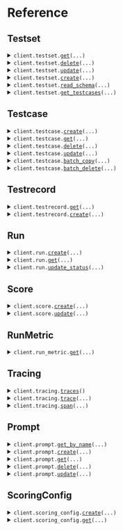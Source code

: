 # Reference
## Testset
<details><summary><code>client.testset.<a href="src/scorecard/testset/client.py">get</a>(...)</code></summary>
<dl>
<dd>

#### 📝 Description

<dl>
<dd>

<dl>
<dd>

Retrieve Testset metadata without Testcase data
</dd>
</dl>
</dd>
</dl>

#### 🔌 Usage

<dl>
<dd>

<dl>
<dd>

```python
from scorecard import Scorecard

client = Scorecard(
    api_key="YOUR_API_KEY",
)
client.testset.get(
    testset_id=1,
)

```
</dd>
</dl>
</dd>
</dl>

#### ⚙️ Parameters

<dl>
<dd>

<dl>
<dd>

**testset_id:** `int` — The ID of the Testset to retrieve.
    
</dd>
</dl>

<dl>
<dd>

**request_options:** `typing.Optional[RequestOptions]` — Request-specific configuration.
    
</dd>
</dl>
</dd>
</dl>


</dd>
</dl>
</details>

<details><summary><code>client.testset.<a href="src/scorecard/testset/client.py">delete</a>(...)</code></summary>
<dl>
<dd>

#### 📝 Description

<dl>
<dd>

<dl>
<dd>

Delete a Testset
</dd>
</dl>
</dd>
</dl>

#### 🔌 Usage

<dl>
<dd>

<dl>
<dd>

```python
from scorecard import Scorecard

client = Scorecard(
    api_key="YOUR_API_KEY",
)
client.testset.delete(
    testset_id=1,
)

```
</dd>
</dl>
</dd>
</dl>

#### ⚙️ Parameters

<dl>
<dd>

<dl>
<dd>

**testset_id:** `int` — The ID of the Testset to delete.
    
</dd>
</dl>

<dl>
<dd>

**request_options:** `typing.Optional[RequestOptions]` — Request-specific configuration.
    
</dd>
</dl>
</dd>
</dl>


</dd>
</dl>
</details>

<details><summary><code>client.testset.<a href="src/scorecard/testset/client.py">update</a>(...)</code></summary>
<dl>
<dd>

#### 📝 Description

<dl>
<dd>

<dl>
<dd>

Update a Testset.
</dd>
</dl>
</dd>
</dl>

#### 🔌 Usage

<dl>
<dd>

<dl>
<dd>

```python
from scorecard import Scorecard

client = Scorecard(
    api_key="YOUR_API_KEY",
)
client.testset.update(
    testset_id=1,
)

```
</dd>
</dl>
</dd>
</dl>

#### ⚙️ Parameters

<dl>
<dd>

<dl>
<dd>

**testset_id:** `int` — The ID of the Testset to update.
    
</dd>
</dl>

<dl>
<dd>

**name:** `typing.Optional[str]` 
    
</dd>
</dl>

<dl>
<dd>

**description:** `typing.Optional[str]` — A description for the testset.
    
</dd>
</dl>

<dl>
<dd>

**using_retrieval:** `typing.Optional[bool]` — Whether or not the testset uses retrieval.
    
</dd>
</dl>

<dl>
<dd>

**custom_schema:** `typing.Optional[CustomSchema]` 
    
</dd>
</dl>

<dl>
<dd>

**request_options:** `typing.Optional[RequestOptions]` — Request-specific configuration.
    
</dd>
</dl>
</dd>
</dl>


</dd>
</dl>
</details>

<details><summary><code>client.testset.<a href="src/scorecard/testset/client.py">create</a>(...)</code></summary>
<dl>
<dd>

#### 📝 Description

<dl>
<dd>

<dl>
<dd>

Create a new Testset
</dd>
</dl>
</dd>
</dl>

#### 🔌 Usage

<dl>
<dd>

<dl>
<dd>

```python
from scorecard import Scorecard

client = Scorecard(
    api_key="YOUR_API_KEY",
)
client.testset.create(
    name="name",
)

```
</dd>
</dl>
</dd>
</dl>

#### ⚙️ Parameters

<dl>
<dd>

<dl>
<dd>

**name:** `str` 
    
</dd>
</dl>

<dl>
<dd>

**description:** `typing.Optional[str]` — A description for the testset.
    
</dd>
</dl>

<dl>
<dd>

**using_retrieval:** `typing.Optional[bool]` — Whether or not the testset uses retrieval.
    
</dd>
</dl>

<dl>
<dd>

**custom_schema:** `typing.Optional[CustomSchema]` 
    
</dd>
</dl>

<dl>
<dd>

**request_options:** `typing.Optional[RequestOptions]` — Request-specific configuration.
    
</dd>
</dl>
</dd>
</dl>


</dd>
</dl>
</details>

<details><summary><code>client.testset.<a href="src/scorecard/testset/client.py">read_schema</a>(...)</code></summary>
<dl>
<dd>

#### 📝 Description

<dl>
<dd>

<dl>
<dd>

Read the schema of a Testset
</dd>
</dl>
</dd>
</dl>

#### 🔌 Usage

<dl>
<dd>

<dl>
<dd>

```python
from scorecard import Scorecard

client = Scorecard(
    api_key="YOUR_API_KEY",
)
client.testset.read_schema(
    testset_id=1,
)

```
</dd>
</dl>
</dd>
</dl>

#### ⚙️ Parameters

<dl>
<dd>

<dl>
<dd>

**testset_id:** `int` — The ID of the Testset to retrieve the schema from.
    
</dd>
</dl>

<dl>
<dd>

**request_options:** `typing.Optional[RequestOptions]` — Request-specific configuration.
    
</dd>
</dl>
</dd>
</dl>


</dd>
</dl>
</details>

<details><summary><code>client.testset.<a href="src/scorecard/testset/client.py">get_testcases</a>(...)</code></summary>
<dl>
<dd>

#### 📝 Description

<dl>
<dd>

<dl>
<dd>

Retrieve all Testcases from a Testset
</dd>
</dl>
</dd>
</dl>

#### 🔌 Usage

<dl>
<dd>

<dl>
<dd>

```python
from scorecard import Scorecard

client = Scorecard(
    api_key="YOUR_API_KEY",
)
client.testset.get_testcases(
    testset_id=1,
)

```
</dd>
</dl>
</dd>
</dl>

#### ⚙️ Parameters

<dl>
<dd>

<dl>
<dd>

**testset_id:** `int` — The Testset ID to retrieve testcases from.
    
</dd>
</dl>

<dl>
<dd>

**offset:** `typing.Optional[int]` — The offset to start from.
    
</dd>
</dl>

<dl>
<dd>

**limit:** `typing.Optional[int]` — The number of testcases to return.
    
</dd>
</dl>

<dl>
<dd>

**request_options:** `typing.Optional[RequestOptions]` — Request-specific configuration.
    
</dd>
</dl>
</dd>
</dl>


</dd>
</dl>
</details>

## Testcase
<details><summary><code>client.testcase.<a href="src/scorecard/testcase/client.py">create</a>(...)</code></summary>
<dl>
<dd>

#### 📝 Description

<dl>
<dd>

<dl>
<dd>

Create a new Testcase
</dd>
</dl>
</dd>
</dl>

#### 🔌 Usage

<dl>
<dd>

<dl>
<dd>

```python
from scorecard import Scorecard

client = Scorecard(
    api_key="YOUR_API_KEY",
)
client.testcase.create(
    testset_id=1,
)

```
</dd>
</dl>
</dd>
</dl>

#### ⚙️ Parameters

<dl>
<dd>

<dl>
<dd>

**testset_id:** `int` — The ID of the Testset to create the Testcase in.
    
</dd>
</dl>

<dl>
<dd>

**user_query:** `typing.Optional[str]` — The user query to be executed.
    
</dd>
</dl>

<dl>
<dd>

**context:** `typing.Optional[str]` — The context to be used while generating the testcase.
    
</dd>
</dl>

<dl>
<dd>

**ideal:** `typing.Optional[str]` — The ideal response to the user query.
    
</dd>
</dl>

<dl>
<dd>

**custom_inputs:** `typing.Optional[
    typing.Dict[str, typing.Optional[TestcaseCreateParamsCustomInputsValue]]
]` 
    
</dd>
</dl>

<dl>
<dd>

**custom_labels:** `typing.Optional[
    typing.Dict[str, typing.Optional[TestcaseCreateParamsCustomLabelsValue]]
]` 
    
</dd>
</dl>

<dl>
<dd>

**request_options:** `typing.Optional[RequestOptions]` — Request-specific configuration.
    
</dd>
</dl>
</dd>
</dl>


</dd>
</dl>
</details>

<details><summary><code>client.testcase.<a href="src/scorecard/testcase/client.py">get</a>(...)</code></summary>
<dl>
<dd>

#### 📝 Description

<dl>
<dd>

<dl>
<dd>

Retrieve Testcase data
</dd>
</dl>
</dd>
</dl>

#### 🔌 Usage

<dl>
<dd>

<dl>
<dd>

```python
from scorecard import Scorecard

client = Scorecard(
    api_key="YOUR_API_KEY",
)
client.testcase.get(
    testcase_id=1,
    testset_id=1,
)

```
</dd>
</dl>
</dd>
</dl>

#### ⚙️ Parameters

<dl>
<dd>

<dl>
<dd>

**testcase_id:** `int` — The ID of the Testcase to retrieve.
    
</dd>
</dl>

<dl>
<dd>

**testset_id:** `int` — The ID of the Testset to retrieve the Testcase from.
    
</dd>
</dl>

<dl>
<dd>

**request_options:** `typing.Optional[RequestOptions]` — Request-specific configuration.
    
</dd>
</dl>
</dd>
</dl>


</dd>
</dl>
</details>

<details><summary><code>client.testcase.<a href="src/scorecard/testcase/client.py">delete</a>(...)</code></summary>
<dl>
<dd>

#### 📝 Description

<dl>
<dd>

<dl>
<dd>

Delete a Testcase
</dd>
</dl>
</dd>
</dl>

#### 🔌 Usage

<dl>
<dd>

<dl>
<dd>

```python
from scorecard import Scorecard

client = Scorecard(
    api_key="YOUR_API_KEY",
)
client.testcase.delete(
    testcase_id=1,
    testset_id=1,
)

```
</dd>
</dl>
</dd>
</dl>

#### ⚙️ Parameters

<dl>
<dd>

<dl>
<dd>

**testcase_id:** `int` — The ID of the Testcase to delete.
    
</dd>
</dl>

<dl>
<dd>

**testset_id:** `int` — The ID of the Testset to delete the Testcase from.
    
</dd>
</dl>

<dl>
<dd>

**request_options:** `typing.Optional[RequestOptions]` — Request-specific configuration.
    
</dd>
</dl>
</dd>
</dl>


</dd>
</dl>
</details>

<details><summary><code>client.testcase.<a href="src/scorecard/testcase/client.py">update</a>(...)</code></summary>
<dl>
<dd>

#### 📝 Description

<dl>
<dd>

<dl>
<dd>

Update a Testcase.
</dd>
</dl>
</dd>
</dl>

#### 🔌 Usage

<dl>
<dd>

<dl>
<dd>

```python
from scorecard import Scorecard

client = Scorecard(
    api_key="YOUR_API_KEY",
)
client.testcase.update(
    testcase_id=1,
    testset_id=1,
)

```
</dd>
</dl>
</dd>
</dl>

#### ⚙️ Parameters

<dl>
<dd>

<dl>
<dd>

**testcase_id:** `int` — The ID of the Testcase to update.
    
</dd>
</dl>

<dl>
<dd>

**testset_id:** `int` — The ID of the Testset to retrieve the Testcase from.
    
</dd>
</dl>

<dl>
<dd>

**user_query:** `typing.Optional[str]` — The user query to be executed.
    
</dd>
</dl>

<dl>
<dd>

**context:** `typing.Optional[str]` — The context to be used while generating the testcase.
    
</dd>
</dl>

<dl>
<dd>

**ideal:** `typing.Optional[str]` — The ideal response to the user query.
    
</dd>
</dl>

<dl>
<dd>

**custom_inputs:** `typing.Optional[
    typing.Dict[str, typing.Optional[TestcaseUpdateParamsCustomInputsValue]]
]` 
    
</dd>
</dl>

<dl>
<dd>

**custom_labels:** `typing.Optional[
    typing.Dict[str, typing.Optional[TestcaseUpdateParamsCustomLabelsValue]]
]` 
    
</dd>
</dl>

<dl>
<dd>

**request_options:** `typing.Optional[RequestOptions]` — Request-specific configuration.
    
</dd>
</dl>
</dd>
</dl>


</dd>
</dl>
</details>

<details><summary><code>client.testcase.<a href="src/scorecard/testcase/client.py">batch_copy</a>(...)</code></summary>
<dl>
<dd>

#### 📝 Description

<dl>
<dd>

<dl>
<dd>

Batch copy Testcases
</dd>
</dl>
</dd>
</dl>

#### 🔌 Usage

<dl>
<dd>

<dl>
<dd>

```python
from scorecard import Scorecard

client = Scorecard(
    api_key="YOUR_API_KEY",
)
client.testcase.batch_copy(
    testset_id=1,
)

```
</dd>
</dl>
</dd>
</dl>

#### ⚙️ Parameters

<dl>
<dd>

<dl>
<dd>

**testset_id:** `int` — The ID of the Testset to create the Testcase in.
    
</dd>
</dl>

<dl>
<dd>

**ids:** `typing.Optional[typing.Sequence[int]]` — List of Testcase IDs to copy.
    
</dd>
</dl>

<dl>
<dd>

**request_options:** `typing.Optional[RequestOptions]` — Request-specific configuration.
    
</dd>
</dl>
</dd>
</dl>


</dd>
</dl>
</details>

<details><summary><code>client.testcase.<a href="src/scorecard/testcase/client.py">batch_delete</a>(...)</code></summary>
<dl>
<dd>

#### 📝 Description

<dl>
<dd>

<dl>
<dd>

Batch delete Testcases
</dd>
</dl>
</dd>
</dl>

#### 🔌 Usage

<dl>
<dd>

<dl>
<dd>

```python
from scorecard import Scorecard

client = Scorecard(
    api_key="YOUR_API_KEY",
)
client.testcase.batch_delete(
    testset_id=1,
)

```
</dd>
</dl>
</dd>
</dl>

#### ⚙️ Parameters

<dl>
<dd>

<dl>
<dd>

**testset_id:** `int` — The ID of the Testset from which the Testcases will be deleted.
    
</dd>
</dl>

<dl>
<dd>

**ids:** `typing.Optional[typing.Sequence[int]]` — List of Testcase IDs to delete.
    
</dd>
</dl>

<dl>
<dd>

**request_options:** `typing.Optional[RequestOptions]` — Request-specific configuration.
    
</dd>
</dl>
</dd>
</dl>


</dd>
</dl>
</details>

## Testrecord
<details><summary><code>client.testrecord.<a href="src/scorecard/testrecord/client.py">get</a>(...)</code></summary>
<dl>
<dd>

#### 📝 Description

<dl>
<dd>

<dl>
<dd>

Retrieve Testrecord metadata
</dd>
</dl>
</dd>
</dl>

#### 🔌 Usage

<dl>
<dd>

<dl>
<dd>

```python
from scorecard import Scorecard

client = Scorecard(
    api_key="YOUR_API_KEY",
)
client.testrecord.get(
    testrecord_id=1,
    run_id=1,
)

```
</dd>
</dl>
</dd>
</dl>

#### ⚙️ Parameters

<dl>
<dd>

<dl>
<dd>

**testrecord_id:** `int` 
    
</dd>
</dl>

<dl>
<dd>

**run_id:** `int` 
    
</dd>
</dl>

<dl>
<dd>

**request_options:** `typing.Optional[RequestOptions]` — Request-specific configuration.
    
</dd>
</dl>
</dd>
</dl>


</dd>
</dl>
</details>

<details><summary><code>client.testrecord.<a href="src/scorecard/testrecord/client.py">create</a>(...)</code></summary>
<dl>
<dd>

#### 📝 Description

<dl>
<dd>

<dl>
<dd>

Create a new Testrecord
</dd>
</dl>
</dd>
</dl>

#### 🔌 Usage

<dl>
<dd>

<dl>
<dd>

```python
from scorecard import Scorecard

client = Scorecard(
    api_key="YOUR_API_KEY",
)
client.testrecord.create(
    run_id=1,
)

```
</dd>
</dl>
</dd>
</dl>

#### ⚙️ Parameters

<dl>
<dd>

<dl>
<dd>

**run_id:** `int` — The ID of the Run to create the Testrecord in.
    
</dd>
</dl>

<dl>
<dd>

**testset_id:** `typing.Optional[int]` 
    
</dd>
</dl>

<dl>
<dd>

**testcase_id:** `typing.Optional[int]` 
    
</dd>
</dl>

<dl>
<dd>

**user_query:** `typing.Optional[str]` — The user query that was executed for the testrecord.
    
</dd>
</dl>

<dl>
<dd>

**context:** `typing.Optional[str]` — The context that was used while generating the testrecord.
    
</dd>
</dl>

<dl>
<dd>

**response:** `typing.Optional[str]` — The response generated by the model.
    
</dd>
</dl>

<dl>
<dd>

**ideal:** `typing.Optional[str]` — The ideal response.
    
</dd>
</dl>

<dl>
<dd>

**custom_inputs:** `typing.Optional[
    typing.Dict[str, typing.Optional[TestrecordCreateParamsCustomInputsValue]]
]` 
    
</dd>
</dl>

<dl>
<dd>

**custom_outputs:** `typing.Optional[
    typing.Dict[str, typing.Optional[TestrecordCreateParamsCustomOutputsValue]]
]` 
    
</dd>
</dl>

<dl>
<dd>

**custom_labels:** `typing.Optional[
    typing.Dict[str, typing.Optional[TestrecordCreateParamsCustomLabelsValue]]
]` 
    
</dd>
</dl>

<dl>
<dd>

**prompt:** `typing.Optional[str]` — The prompt used to generate the response.
    
</dd>
</dl>

<dl>
<dd>

**model_params:** `typing.Optional[
    typing.Dict[str, typing.Optional[TestrecordCreateParamsModelParamsValue]]
]` — The model parameters used to generate the response.
    
</dd>
</dl>

<dl>
<dd>

**model_debug_info:** `typing.Optional[
    typing.Dict[str, typing.Optional[TestrecordCreateParamsModelDebugInfoValue]]
]` — Debug information generated by Scorecard during the execution of the testrecord.
    
</dd>
</dl>

<dl>
<dd>

**error_message:** `typing.Optional[str]` — The error message for the testrecord.
    
</dd>
</dl>

<dl>
<dd>

**request_options:** `typing.Optional[RequestOptions]` — Request-specific configuration.
    
</dd>
</dl>
</dd>
</dl>


</dd>
</dl>
</details>

## Run
<details><summary><code>client.run.<a href="src/scorecard/run/client.py">create</a>(...)</code></summary>
<dl>
<dd>

#### 📝 Description

<dl>
<dd>

<dl>
<dd>

Create a new Run
</dd>
</dl>
</dd>
</dl>

#### 🔌 Usage

<dl>
<dd>

<dl>
<dd>

```python
from scorecard import Scorecard

client = Scorecard(
    api_key="YOUR_API_KEY",
)
client.run.create()

```
</dd>
</dl>
</dd>
</dl>

#### ⚙️ Parameters

<dl>
<dd>

<dl>
<dd>

**testset_id:** `typing.Optional[int]` 
    
</dd>
</dl>

<dl>
<dd>

**scoring_config_id:** `typing.Optional[int]` 
    
</dd>
</dl>

<dl>
<dd>

**status:** `typing.Optional[str]` 
    
</dd>
</dl>

<dl>
<dd>

**model_params:** `typing.Optional[typing.Dict[str, typing.Optional[typing.Any]]]` — Optional. The model parameters to use for this run.
    
</dd>
</dl>

<dl>
<dd>

**source:** `typing.Optional[str]` 
    
</dd>
</dl>

<dl>
<dd>

**notes:** `typing.Optional[str]` 
    
</dd>
</dl>

<dl>
<dd>

**prompt_template:** `typing.Optional[str]` 
    
</dd>
</dl>

<dl>
<dd>

**metrics:** `typing.Optional[typing.Sequence[int]]` 
    
</dd>
</dl>

<dl>
<dd>

**request_options:** `typing.Optional[RequestOptions]` — Request-specific configuration.
    
</dd>
</dl>
</dd>
</dl>


</dd>
</dl>
</details>

<details><summary><code>client.run.<a href="src/scorecard/run/client.py">get</a>(...)</code></summary>
<dl>
<dd>

#### 📝 Description

<dl>
<dd>

<dl>
<dd>

Retrieve a Run metadata
</dd>
</dl>
</dd>
</dl>

#### 🔌 Usage

<dl>
<dd>

<dl>
<dd>

```python
from scorecard import Scorecard

client = Scorecard(
    api_key="YOUR_API_KEY",
)
client.run.get(
    run_id=1,
)

```
</dd>
</dl>
</dd>
</dl>

#### ⚙️ Parameters

<dl>
<dd>

<dl>
<dd>

**run_id:** `int` — The id of the run to retrieve.
    
</dd>
</dl>

<dl>
<dd>

**request_options:** `typing.Optional[RequestOptions]` — Request-specific configuration.
    
</dd>
</dl>
</dd>
</dl>


</dd>
</dl>
</details>

<details><summary><code>client.run.<a href="src/scorecard/run/client.py">update_status</a>(...)</code></summary>
<dl>
<dd>

#### 📝 Description

<dl>
<dd>

<dl>
<dd>

Update the status of a run.
</dd>
</dl>
</dd>
</dl>

#### 🔌 Usage

<dl>
<dd>

<dl>
<dd>

```python
from scorecard import Scorecard

client = Scorecard(
    api_key="YOUR_API_KEY",
)
client.run.update_status(
    run_id=1,
)

```
</dd>
</dl>
</dd>
</dl>

#### ⚙️ Parameters

<dl>
<dd>

<dl>
<dd>

**run_id:** `int` — The id of the run to update.
    
</dd>
</dl>

<dl>
<dd>

**status:** `typing.Optional[RunStatus]` 
    
</dd>
</dl>

<dl>
<dd>

**request_options:** `typing.Optional[RequestOptions]` — Request-specific configuration.
    
</dd>
</dl>
</dd>
</dl>


</dd>
</dl>
</details>

## Score
<details><summary><code>client.score.<a href="src/scorecard/score/client.py">create</a>(...)</code></summary>
<dl>
<dd>

#### 📝 Description

<dl>
<dd>

<dl>
<dd>

Create a score
</dd>
</dl>
</dd>
</dl>

#### 🔌 Usage

<dl>
<dd>

<dl>
<dd>

```python
from scorecard import Scorecard

client = Scorecard(
    api_key="YOUR_API_KEY",
)
client.score.create(
    run_id=1,
    testrecord_id=1,
    metric_id=1,
)

```
</dd>
</dl>
</dd>
</dl>

#### ⚙️ Parameters

<dl>
<dd>

<dl>
<dd>

**run_id:** `int` — The ID of the run that created the testrecord to be scored.
    
</dd>
</dl>

<dl>
<dd>

**testrecord_id:** `int` — The ID of the testrecord to be scored.
    
</dd>
</dl>

<dl>
<dd>

**metric_id:** `int` — The ID of the metric
    
</dd>
</dl>

<dl>
<dd>

**int_score:** `typing.Optional[int]` — Specify integer scores.
    
</dd>
</dl>

<dl>
<dd>

**binary_score:** `typing.Optional[bool]` — Specify boolean scores.
    
</dd>
</dl>

<dl>
<dd>

**reasoning:** `typing.Optional[str]` — The reasoning for the assigned score.
    
</dd>
</dl>

<dl>
<dd>

**request_options:** `typing.Optional[RequestOptions]` — Request-specific configuration.
    
</dd>
</dl>
</dd>
</dl>


</dd>
</dl>
</details>

<details><summary><code>client.score.<a href="src/scorecard/score/client.py">update</a>(...)</code></summary>
<dl>
<dd>

#### 📝 Description

<dl>
<dd>

<dl>
<dd>

Update a score
</dd>
</dl>
</dd>
</dl>

#### 🔌 Usage

<dl>
<dd>

<dl>
<dd>

```python
from scorecard import Scorecard

client = Scorecard(
    api_key="YOUR_API_KEY",
)
client.score.update(
    run_id=1,
    testrecord_id=1,
    score_id=1,
)

```
</dd>
</dl>
</dd>
</dl>

#### ⚙️ Parameters

<dl>
<dd>

<dl>
<dd>

**run_id:** `int` — The run ID that created the test record to be scored.
    
</dd>
</dl>

<dl>
<dd>

**testrecord_id:** `int` — The ID of the testrecord whose score will be updated.
    
</dd>
</dl>

<dl>
<dd>

**score_id:** `int` — The ID of the score to be updated.
    
</dd>
</dl>

<dl>
<dd>

**int_score:** `typing.Optional[int]` — The new integer score to assign.
    
</dd>
</dl>

<dl>
<dd>

**binary_score:** `typing.Optional[bool]` — The new boolean score to assign.
    
</dd>
</dl>

<dl>
<dd>

**reasoning:** `typing.Optional[str]` — The reasoning for the score update.
    
</dd>
</dl>

<dl>
<dd>

**request_options:** `typing.Optional[RequestOptions]` — Request-specific configuration.
    
</dd>
</dl>
</dd>
</dl>


</dd>
</dl>
</details>

## RunMetric
<details><summary><code>client.run_metric.<a href="src/scorecard/run_metric/client.py">get</a>(...)</code></summary>
<dl>
<dd>

#### 📝 Description

<dl>
<dd>

<dl>
<dd>

Retrieve metrics associated with a run
</dd>
</dl>
</dd>
</dl>

#### 🔌 Usage

<dl>
<dd>

<dl>
<dd>

```python
from scorecard import Scorecard

client = Scorecard(
    api_key="YOUR_API_KEY",
)
client.run_metric.get(
    run_id=1,
)

```
</dd>
</dl>
</dd>
</dl>

#### ⚙️ Parameters

<dl>
<dd>

<dl>
<dd>

**run_id:** `int` — The id of the run to retrieve.
    
</dd>
</dl>

<dl>
<dd>

**request_options:** `typing.Optional[RequestOptions]` — Request-specific configuration.
    
</dd>
</dl>
</dd>
</dl>


</dd>
</dl>
</details>

## Tracing
<details><summary><code>client.tracing.<a href="src/scorecard/tracing/client.py">traces</a>()</code></summary>
<dl>
<dd>

#### 📝 Description

<dl>
<dd>

<dl>
<dd>

Retrieve traces
</dd>
</dl>
</dd>
</dl>

#### 🔌 Usage

<dl>
<dd>

<dl>
<dd>

```python
from scorecard import Scorecard

client = Scorecard(
    api_key="YOUR_API_KEY",
)
client.tracing.traces()

```
</dd>
</dl>
</dd>
</dl>

#### ⚙️ Parameters

<dl>
<dd>

<dl>
<dd>

**request_options:** `typing.Optional[RequestOptions]` — Request-specific configuration.
    
</dd>
</dl>
</dd>
</dl>


</dd>
</dl>
</details>

<details><summary><code>client.tracing.<a href="src/scorecard/tracing/client.py">trace</a>(...)</code></summary>
<dl>
<dd>

#### 📝 Description

<dl>
<dd>

<dl>
<dd>

Retrieve specified trace
</dd>
</dl>
</dd>
</dl>

#### 🔌 Usage

<dl>
<dd>

<dl>
<dd>

```python
from scorecard import Scorecard

client = Scorecard(
    api_key="YOUR_API_KEY",
)
client.tracing.trace(
    trace_id="trace_id",
)

```
</dd>
</dl>
</dd>
</dl>

#### ⚙️ Parameters

<dl>
<dd>

<dl>
<dd>

**trace_id:** `str` — The ID of the trace to retrieve spans from.
    
</dd>
</dl>

<dl>
<dd>

**request_options:** `typing.Optional[RequestOptions]` — Request-specific configuration.
    
</dd>
</dl>
</dd>
</dl>


</dd>
</dl>
</details>

<details><summary><code>client.tracing.<a href="src/scorecard/tracing/client.py">span</a>(...)</code></summary>
<dl>
<dd>

#### 📝 Description

<dl>
<dd>

<dl>
<dd>

Retrieve specified span
</dd>
</dl>
</dd>
</dl>

#### 🔌 Usage

<dl>
<dd>

<dl>
<dd>

```python
from scorecard import Scorecard

client = Scorecard(
    api_key="YOUR_API_KEY",
)
client.tracing.span(
    trace_id="trace_id",
    span_id="span_id",
)

```
</dd>
</dl>
</dd>
</dl>

#### ⚙️ Parameters

<dl>
<dd>

<dl>
<dd>

**trace_id:** `str` — The ID of the trace which the span is a part of.
    
</dd>
</dl>

<dl>
<dd>

**span_id:** `str` — The ID of the span to retrieve.
    
</dd>
</dl>

<dl>
<dd>

**request_options:** `typing.Optional[RequestOptions]` — Request-specific configuration.
    
</dd>
</dl>
</dd>
</dl>


</dd>
</dl>
</details>

## Prompt
<details><summary><code>client.prompt.<a href="src/scorecard/prompt/client.py">get_by_name</a>(...)</code></summary>
<dl>
<dd>

#### 📝 Description

<dl>
<dd>

<dl>
<dd>

Retrieve a prod prompt by name
</dd>
</dl>
</dd>
</dl>

#### 🔌 Usage

<dl>
<dd>

<dl>
<dd>

```python
from scorecard import Scorecard

client = Scorecard(
    api_key="YOUR_API_KEY",
)
client.prompt.get_by_name(
    name="name",
)

```
</dd>
</dl>
</dd>
</dl>

#### ⚙️ Parameters

<dl>
<dd>

<dl>
<dd>

**name:** `str` — Name of the prompt.
    
</dd>
</dl>

<dl>
<dd>

**request_options:** `typing.Optional[RequestOptions]` — Request-specific configuration.
    
</dd>
</dl>
</dd>
</dl>


</dd>
</dl>
</details>

<details><summary><code>client.prompt.<a href="src/scorecard/prompt/client.py">create</a>(...)</code></summary>
<dl>
<dd>

#### 📝 Description

<dl>
<dd>

<dl>
<dd>

Two types of prompts can be created - a root prompt or a child prompt (aka Prompt Version in app).

        A root prompt can be created by providing the `name` param, and it will always be tagged as prod.

        A child prompt can be created by providing the `parent_id` param. Note that the `name` param in this case will be ignored as all descendents from a root prompt would share the root's name. `is_prod` can also be provided to configure whether a child should be tagged as prod.
</dd>
</dl>
</dd>
</dl>

#### 🔌 Usage

<dl>
<dd>

<dl>
<dd>

```python
from scorecard import Scorecard

client = Scorecard(
    api_key="YOUR_API_KEY",
)
client.prompt.create(
    prompt_template="<system>\nYou are a helpful assistant. Use the provided context to answer the user's query.\n\nContext: {context}\n</system>\n\n<user>\n{user_query}\n</user>",
    parent_id="7ac3cbd5-3b99-4e72-97f3-9cd2e749cace",
    description="Description of the prompt",
    model_params={
        "param1": "value1",
        "param2": 0.1,
        "param3": 100,
        "param4": True,
    },
    is_prod=True,
)

```
</dd>
</dl>
</dd>
</dl>

#### ⚙️ Parameters

<dl>
<dd>

<dl>
<dd>

**prompt_template:** `str` 
    
</dd>
</dl>

<dl>
<dd>

**name:** `typing.Optional[str]` 
    
</dd>
</dl>

<dl>
<dd>

**parent_id:** `typing.Optional[str]` 
    
</dd>
</dl>

<dl>
<dd>

**description:** `typing.Optional[str]` 
    
</dd>
</dl>

<dl>
<dd>

**model_params:** `typing.Optional[
    typing.Dict[str, typing.Optional[PromptCreateParamsModelParamsValue]]
]` 
    
</dd>
</dl>

<dl>
<dd>

**is_prod:** `typing.Optional[bool]` 
    
</dd>
</dl>

<dl>
<dd>

**request_options:** `typing.Optional[RequestOptions]` — Request-specific configuration.
    
</dd>
</dl>
</dd>
</dl>


</dd>
</dl>
</details>

<details><summary><code>client.prompt.<a href="src/scorecard/prompt/client.py">get</a>(...)</code></summary>
<dl>
<dd>

#### 📝 Description

<dl>
<dd>

<dl>
<dd>

Retrieve a prompt by id
</dd>
</dl>
</dd>
</dl>

#### 🔌 Usage

<dl>
<dd>

<dl>
<dd>

```python
from scorecard import Scorecard

client = Scorecard(
    api_key="YOUR_API_KEY",
)
client.prompt.get(
    id="id",
)

```
</dd>
</dl>
</dd>
</dl>

#### ⚙️ Parameters

<dl>
<dd>

<dl>
<dd>

**id:** `str` — The id of the prompt to get.
    
</dd>
</dl>

<dl>
<dd>

**request_options:** `typing.Optional[RequestOptions]` — Request-specific configuration.
    
</dd>
</dl>
</dd>
</dl>


</dd>
</dl>
</details>

<details><summary><code>client.prompt.<a href="src/scorecard/prompt/client.py">delete</a>(...)</code></summary>
<dl>
<dd>

#### 📝 Description

<dl>
<dd>

<dl>
<dd>

Delete a scoring config.
</dd>
</dl>
</dd>
</dl>

#### 🔌 Usage

<dl>
<dd>

<dl>
<dd>

```python
from scorecard import Scorecard

client = Scorecard(
    api_key="YOUR_API_KEY",
)
client.prompt.delete(
    id="id",
)

```
</dd>
</dl>
</dd>
</dl>

#### ⚙️ Parameters

<dl>
<dd>

<dl>
<dd>

**id:** `str` — The id of the scoring config to delete.
    
</dd>
</dl>

<dl>
<dd>

**request_options:** `typing.Optional[RequestOptions]` — Request-specific configuration.
    
</dd>
</dl>
</dd>
</dl>


</dd>
</dl>
</details>

<details><summary><code>client.prompt.<a href="src/scorecard/prompt/client.py">update</a>(...)</code></summary>
<dl>
<dd>

#### 📝 Description

<dl>
<dd>

<dl>
<dd>

Update a prompt.

        `is_prod` tags the provided prompt as the production prompt within the prompt graph.
</dd>
</dl>
</dd>
</dl>

#### 🔌 Usage

<dl>
<dd>

<dl>
<dd>

```python
from scorecard import Scorecard

client = Scorecard(
    api_key="YOUR_API_KEY",
)
client.prompt.update(
    id="id",
    is_prod=True,
)

```
</dd>
</dl>
</dd>
</dl>

#### ⚙️ Parameters

<dl>
<dd>

<dl>
<dd>

**id:** `str` — The id of the prompt to update.
    
</dd>
</dl>

<dl>
<dd>

**is_prod:** `typing.Optional[bool]` 
    
</dd>
</dl>

<dl>
<dd>

**request_options:** `typing.Optional[RequestOptions]` — Request-specific configuration.
    
</dd>
</dl>
</dd>
</dl>


</dd>
</dl>
</details>

## ScoringConfig
<details><summary><code>client.scoring_config.<a href="src/scorecard/scoring_config/client.py">create</a>(...)</code></summary>
<dl>
<dd>

#### 📝 Description

<dl>
<dd>

<dl>
<dd>

Create a new scoring config.
</dd>
</dl>
</dd>
</dl>

#### 🔌 Usage

<dl>
<dd>

<dl>
<dd>

```python
from scorecard import Scorecard

client = Scorecard(
    api_key="YOUR_API_KEY",
)
client.scoring_config.create(
    name="Scoring Config Name",
    description="Description of the scoring config",
    metrics=[1, 2, 3],
)

```
</dd>
</dl>
</dd>
</dl>

#### ⚙️ Parameters

<dl>
<dd>

<dl>
<dd>

**name:** `typing.Optional[str]` 
    
</dd>
</dl>

<dl>
<dd>

**description:** `typing.Optional[str]` 
    
</dd>
</dl>

<dl>
<dd>

**metrics:** `typing.Optional[typing.Sequence[int]]` 
    
</dd>
</dl>

<dl>
<dd>

**request_options:** `typing.Optional[RequestOptions]` — Request-specific configuration.
    
</dd>
</dl>
</dd>
</dl>


</dd>
</dl>
</details>

<details><summary><code>client.scoring_config.<a href="src/scorecard/scoring_config/client.py">get</a>(...)</code></summary>
<dl>
<dd>

#### 📝 Description

<dl>
<dd>

<dl>
<dd>

Retrieve a scoring config by id
</dd>
</dl>
</dd>
</dl>

#### 🔌 Usage

<dl>
<dd>

<dl>
<dd>

```python
from scorecard import Scorecard

client = Scorecard(
    api_key="YOUR_API_KEY",
)
client.scoring_config.get(
    id="id",
)

```
</dd>
</dl>
</dd>
</dl>

#### ⚙️ Parameters

<dl>
<dd>

<dl>
<dd>

**id:** `str` — The id of the scoring config to get.
    
</dd>
</dl>

<dl>
<dd>

**request_options:** `typing.Optional[RequestOptions]` — Request-specific configuration.
    
</dd>
</dl>
</dd>
</dl>


</dd>
</dl>
</details>

